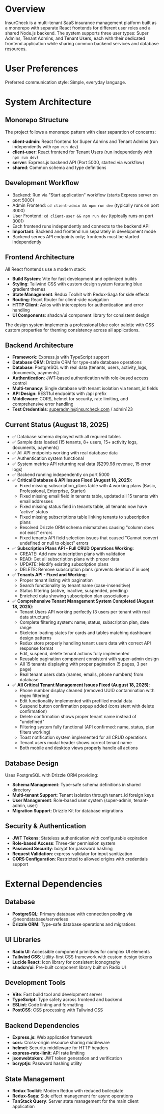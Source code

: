 # Overview

InsurCheck is a multi-tenant SaaS insurance management platform built as a monorepo with separate React frontends for different user roles and a shared Node.js backend. The system supports three user types: Super Admins, Tenant Admins, and Tenant Users, each with their dedicated frontend application while sharing common backend services and database resources.

# User Preferences

Preferred communication style: Simple, everyday language.

# System Architecture

## Monorepo Structure
The project follows a monorepo pattern with clear separation of concerns:
- **client-admin**: React frontend for Super Admins and Tenant Admins (run independently with `npm run dev`)
- **client-user**: React frontend for Tenant Users (run independently with `npm run dev`)  
- **server**: Express.js backend API (Port 5000, started via workflow)
- **shared**: Common schema and type definitions

## Development Workflow
- Backend: Run via "Start application" workflow (starts Express server on port 5000)
- Admin Frontend: `cd client-admin && npm run dev` (typically runs on port 3000)
- User Frontend: `cd client-user && npm run dev` (typically runs on port 3001)
- Each frontend runs independently and connects to the backend API
- **Important**: Backend and frontend run separately in development mode
- Backend serves API endpoints only; frontends must be started independently

## Frontend Architecture
All React frontends use a modern stack:
- **Build System**: Vite for fast development and optimized builds
- **Styling**: Tailwind CSS with custom design system featuring blue gradient themes
- **State Management**: Redux Toolkit with Redux-Saga for side effects
- **Routing**: React Router for client-side navigation
- **HTTP Client**: Axios with interceptors for authentication and error handling
- **UI Components**: shadcn/ui component library for consistent design

The design system implements a professional blue color palette with CSS custom properties for theming consistency across all applications.

## Backend Architecture
- **Framework**: Express.js with TypeScript support
- **Database ORM**: Drizzle ORM for type-safe database operations
- **Database**: PostgreSQL with real data (tenants, users, activity_logs, documents, payments)
- **Authentication**: JWT-based authentication with role-based access control
- **Multi-tenancy**: Single database with tenant isolation via tenant_id fields
- **API Design**: RESTful endpoints with /api prefix
- **Middleware**: CORS, helmet for security, rate limiting, and comprehensive error handling
- **Test Credentials**: superadmin@insurcheck.com / admin123

## Current Status (August 18, 2025)
- ✅ Database schema deployed with all required tables  
- ✅ Sample data loaded (15 tenants, 8+ users, 15+ activity logs, documents, payments)
- ✅ All API endpoints working with real database data
- ✅ Authentication system functional
- ✅ System metrics API returning real data ($299.98 revenue, 15 error logs)
- ✅ Backend running independently on port 5000
- ✅ **Critical Database & API Issues Fixed (August 18, 2025)**:
  - Fixed missing subscription_plans table with 4 working plans (Basic, Professional, Enterprise, Starter)
  - Fixed missing email field in tenants table, updated all 15 tenants with email addresses
  - Fixed missing status field in tenants table, all tenants now have 'active' status
  - Fixed missing subscriptions table linking tenants to subscription plans
  - Resolved Drizzle ORM schema mismatches causing "column does not exist" errors
  - Fixed tenants API field selection issues that caused "Cannot convert undefined or null to object" errors
- ✅ **Subscription Plans API - Full CRUD Operations Working**:
  - CREATE: Add new subscription plans with validation
  - READ: Get all subscription plans with proper data
  - UPDATE: Modify existing subscription plans 
  - DELETE: Remove subscription plans (prevents deletion if in use)
- ✅ **Tenants API - Fixed and Working**:
  - Proper tenant listing with pagination
  - Search functionality by tenant name (case-insensitive)  
  - Status filtering (active, inactive, suspended, pending)
  - Enriched data showing subscription plan associations
- ✅ **Comprehensive Tenant Management System Completed (August 18, 2025)**:
  - Tenant Users API working perfectly (3 users per tenant with real data structure)
  - Complete filtering system: name, status, subscription plan, date range
  - Skeleton loading states for cards and tables matching dashboard design patterns
  - Redux store properly handling tenant users data with correct API response format
  - Edit, suspend, delete tenant actions fully implemented
  - Reusable pagination component consistent with super-admin design
  - All 15 tenants displaying with proper pagination (5 pages, 3 per page)
  - Real tenant users data (names, emails, phone numbers) from database
- ✅ **All Critical Tenant Management Issues Fixed (August 18, 2025)**:
  - Phone number display cleaned (removed UUID contamination with regex filtering)
  - Edit functionality implemented with prefilled modal data
  - Suspend button confirmation popup added (consistent with delete confirmation)
  - Delete confirmation shows proper tenant name instead of "undefined"
  - Filtering system fully functional (API confirmed: name, status, plan filters working)
  - Toast notification system implemented for all CRUD operations
  - Tenant users modal header shows correct tenant name
  - Both mobile and desktop views properly handle all actions

## Database Design
Uses PostgreSQL with Drizzle ORM providing:
- **Schema Management**: Type-safe schema definitions in shared directory
- **Multi-tenant Support**: Tenant isolation through tenant_id foreign keys
- **User Management**: Role-based user system (super-admin, tenant-admin, user)
- **Migration Support**: Drizzle Kit for database migrations

## Security & Authentication
- **JWT Tokens**: Stateless authentication with configurable expiration
- **Role-based Access**: Three-tier permission system
- **Password Security**: bcrypt for password hashing
- **Request Validation**: express-validator for input sanitization
- **CORS Configuration**: Restricted to allowed origins with credentials support

# External Dependencies

## Database
- **PostgreSQL**: Primary database with connection pooling via @neondatabase/serverless
- **Drizzle ORM**: Type-safe database operations and migrations

## UI Libraries
- **Radix UI**: Accessible component primitives for complex UI elements
- **Tailwind CSS**: Utility-first CSS framework with custom design tokens
- **Lucide React**: Icon library for consistent iconography
- **shadcn/ui**: Pre-built component library built on Radix UI

## Development Tools
- **Vite**: Fast build tool and development server
- **TypeScript**: Type safety across frontend and backend
- **ESLint**: Code linting and formatting
- **PostCSS**: CSS processing with Tailwind CSS

## Backend Dependencies
- **Express.js**: Web application framework
- **cors**: Cross-origin resource sharing middleware
- **helmet**: Security middleware for HTTP headers
- **express-rate-limit**: API rate limiting
- **jsonwebtoken**: JWT token generation and verification
- **bcryptjs**: Password hashing utility

## State Management
- **Redux Toolkit**: Modern Redux with reduced boilerplate
- **Redux-Saga**: Side effect management for async operations
- **TanStack Query**: Server state management for the main client application